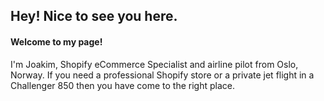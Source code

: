 <h2>Hey! Nice to see you here.</h2>

<h4>Welcome to my page!</h4>

I'm Joakim, Shopify eCommerce Specialist and airline pilot from Oslo, Norway.
If you need a professional Shopify store or a private jet flight in a Challenger 850 then you have come to the right place.
